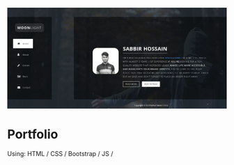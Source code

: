![Professional web designer and developer](https://github.com/wpsabbir/Image/blob/main/Screenshot_58.png)

# Portfolio



Using:   HTML / CSS / Bootstrap / JS /





